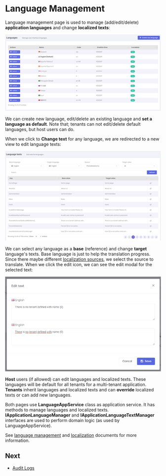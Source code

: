 # Language Management

Language management page is used to manage (add/edit/delete) **application languages** and change **localized texts**:

<img src="images/language-list-core-3.png" alt="Language management" class="img-thumbnail" />

We can create new language, edit/delete an existing language and **set a language as default**. Note that; tenants can not edit/delete default languages, but host users can do.

When we click to **Change text** for any language, we are redirected to a new view to edit language texts:

<img src="images/language-change-text-modal-core-3.png" alt="Language texts" class="img-thumbnail" />

We can select any language as a **base** (reference) and change **target** language's texts. Base language is just to help the translation progress. Since there maybe different [localization sources](https://aspnetboilerplate.com/Pages/Documents/Localization#DocLocalizationSources), we select the source to translate. When we click the edit icon, we can see the edit modal for the selected text:

<img src="images/language-change-text-modal-core-1.png" alt="Language text editing" class="img-thumbnail" />

**Host** users (if allowed) can edit languages and localized texts. These languages will be default for all tenants for a multi-tenant application. **Tenants** inherit languages and localized texts and can **override** localized texts or can add new languages. 

Both pages use **LanguageAppService** class as application service. It has methods to manage languages and localized texts. **IApplicationLanguageManager** and **IApplicationLanguageTextManager**
interfaces are used to perform domain logic (as used by LanguageAppService).

See [language management](https://aspnetboilerplate.com/Pages/Documents/Zero/Language-Management) and [localization](https://aspnetboilerplate.com/Pages/Documents/Localization) documents for more information.

## Next

- [Audit Logs](Features-Mvc-Core-Audit-Logs)
